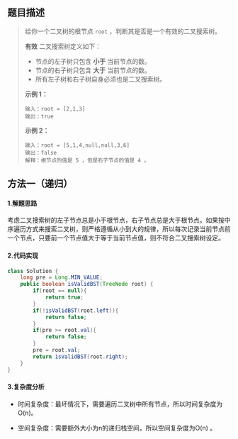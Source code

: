 ## 题目描述 
>  给你一个二叉树的根节点 `root` ，判断其是否是一个有效的二叉搜索树。
>
>  **有效** 二叉搜索树定义如下：
>
>  - 节点的左子树只包含 **小于** 当前节点的数。
>  - 节点的右子树只包含 **大于** 当前节点的数。
>  - 所有左子树和右子树自身必须也是二叉搜索树。
>
>   
>
>  **示例 1：**
>
>  ```
>  输入：root = [2,1,3]
>  输出：true
>  ```
>
>  **示例 2：**
>
>  ```
>  输入：root = [5,1,4,null,null,3,6]
>  输出：false
>  解释：根节点的值是 5 ，但是右子节点的值是 4 。
>  ```


## 方法一（递归）
#### 1.解题思路
考虑二叉搜索树的左子节点总是小于根节点，右子节点总是大于根节点。如果按中序遍历方式来搜索二叉树，则严格遵循从小到大的规律，所以每次记录当前节点前一个节点，只要前一个节点值大于等于当前节点值，则不符合二叉搜索树设定。

#### 2.代码实现
```java
class Solution {
    long pre = Long.MIN_VALUE;
    public boolean isValidBST(TreeNode root) {
        if(root == null){
            return true;
        } 
        if(!isValidBST(root.left)){
            return false;
        } 
        if(pre >= root.val){
            return false;
        }
        pre = root.val;
        return isValidBST(root.right);
    }
}
```
#### 3.复杂度分析

- 时间复杂度：最坏情况下，需要遍历二叉树中所有节点，所以时间复杂度为O(n)。

- 空间复杂度：需要额外大小为n的递归栈空间，所以空间复杂度为O(n) 。

